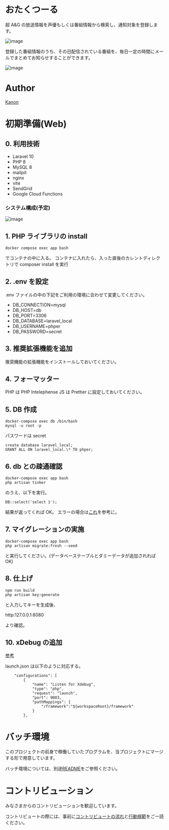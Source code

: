 # おたくつーる

超 A&G の放送情報を声優もしくは番組情報から検索し、通知対象を登録します。

![image](https://user-images.githubusercontent.com/44870505/230750519-4cf92524-fd06-4aca-a302-cd3e37162fcf.png)

登録した番組情報のうち、その日配信されている番組を、毎日一定の時間にメールでまとめてお知らせすることができます。

![image](https://user-images.githubusercontent.com/44870505/230750555-91c01aba-10a4-460a-a6d1-806a5a2a15a5.png)

# Author

[Kanon](https://www.resume.id/kanon1225)

# 初期準備(Web)

## 0. 利用技術

-   Laravel 10
-   PHP 8
-   MySQL 8
-   mailpit
-   nginx
-   vite
-   SendGrid
-   Google Cloud Functions

### システム構成(予定)

![image](https://user-images.githubusercontent.com/44870505/230751655-be56e246-6910-4a1b-8b2d-4d9d160d6028.png)


## 1. PHP ライブラリの install

```
docker compose exec app bash
```

でコンテナの中に入る。
コンテナに入れたら、入った直後のカレントディレクトリで composer install を実行

## 2. .env を設定

.env ファイルの中の下記をご利用の環境に合わせて変更してください。

-   DB_CONNECTION=mysql
-   DB_HOST=db
-   DB_PORT=3306
-   DB_DATABASE=laravel_local
-   DB_USERNAME=phper
-   DB_PASSWORD=secret

## 3. 推奨拡張機能を追加

推奨機能の拡張機能をインストールしておいてください。

## 4. フォーマッター

PHP は PHP Intelephense
JS は Prettier
に設定しておいてください。

## 5. DB 作成

```
docker-compose exec db /bin/bash
mysql -u root -p
```

パスワードは secret

```
create database laravel_local;
GRANT ALL ON laravel_local.\* TO phper;
```

## 6. db との疎通確認

```
docker-compose exec app bash
php artisan tinker
```

のうえ、以下を実行。

```
DB::select('select 1');
```

結果が返ってくれば OK。
エラーの場合は[これ](https://qiita.com/ucan-lab/items/20a5a6ad7faea7cd622f)を参考に。

## 7. マイグレーションの実施

```
docker-compose exec app bash
php artisan migrate:fresh --seed
```

と実行してください。(データベーステーブルとダミーデータが追加されれば OK)

## 8. 仕上げ

```
npm run build
php artisan key:generate
```

と入力してキーを生成後、

http:127.0.0.1:8080

より確認。

## 10. xDebug の追加

[参考](https://ichi-station.com/php-xdebug-vscode-docker/)

launch.json は以下のように対応する。

```
    "configurations": [
        {
            "name": "Listen for Xdebug",
            "type": "php",
            "request": "launch",
            "port": 9003,
            "pathMappings": {
                "/framework":"${workspaceRoot}/framework"
            }
        },
```

# バッチ環境

このプロジェクトの前身で稼働していたプログラムを、当プロジェクトにマージする形で用意しています。

バッチ環境については、別途[README](./batch/README.md)をご参照ください。

# コントリビューション

みなさまからのコントリビューションを歓迎しています。

コントリビュートの際には、事前に[コントリビュートの流れ](./CONTRIBUTING.md)と[行動規範](./CODE_OF_CONDUCT.md)をご一読ください。
